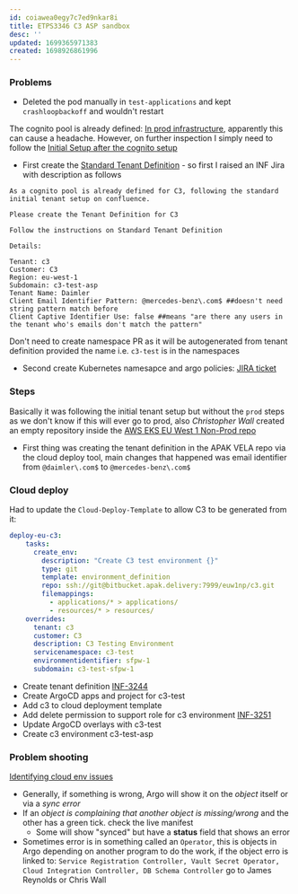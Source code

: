 ```yaml
---
id: coiawea0egy7c7ed9nkar8i
title: ETPS3346 C3 ASP sandbox
desc: ''
updated: 1699365971383
created: 1698926861996
---
```

### Problems
- Deleted the pod manually in `test-applications` and kept `crashloopbackoff` and wouldn't restart

The cognito pool is already defined:
[In prod infrastructure](https://bitbucket.apak.delivery/projects/IN/repos/prod-infrastructure-tf/browse/main.tf#531-539), apparently this can cause a headache. However, on further inspection I simply need to follow the [Initial Setup after the cognito setup](https://confluence.apak.com/live/display/WIKI/Initial+Tenant+Setup)
- First create the [Standard Tenant Definition](https://confluence.apak.com/live/display/WIKI/Standard+Tenant+Definition) - so first I raised an INF Jira with description as follows
```
As a cognito pool is already defined for C3, following the standard initial tenant setup on confluence.

Please create the Tenant Definition for C3

Follow the instructions on Standard Tenant Definition

Details:

Tenant: c3
Customer: C3
Region: eu-west-1
Subdomain: c3-test-asp
Tenant Name: Daimler
Client Email Identifier Pattern: @mercedes-benz\.com$ ##doesn't need string pattern match before
Client Captive Identifier Use: false ##means "are there any users in the tenant who's emails don't match the pattern"
```
Don't need to create namespace PR as it will be autogenerated from tenant definition provided the name i.e. `c3-test` is in the namespaces

- Second create Kubernetes namesapce and argo policies: [JIRA ticket](https://jira.apak.com/browse/INF-3245)

### Steps
Basically it was following the initial tenant setup but without the `prod` steps as we don't know if this will ever go to prod, also *Christopher Wall* created an empty repository inside the [AWS EKS EU West 1 Non-Prod repo](https://bitbucket.apak.delivery/projects/EUW1NP)

- First thing was creating the tenant definition in the APAK VELA repo via the cloud deploy tool, main changes that happened was email identifier from `@daimler\.com$` to `@mercedes-benz\.com$`

### Cloud deploy
Had to update the `Cloud-Deploy-Template` to allow C3 to be generated from it:
```yaml
deploy-eu-c3:
    tasks:
      create_env:
        description: "Create C3 test environment {}"
        type: git
        template: environment_definition
        repo: ssh://git@bitbucket.apak.delivery:7999/euw1np/c3.git
        filemappings:
          - applications/* > applications/
          - resources/* > resources/
    overrides:
      tenant: c3
      customer: C3
      description: C3 Testing Environment
      servicenamespace: c3-test
      environmentidentifier: sfpw-1
      subdomain: c3-test-sfpw-1
```

- Create tenant definition [INF-3244](https://jira.apak.com/browse/INF-3244)
- Create ArgoCD apps and project for c3-test
- Add c3 to cloud deployment template
- Add delete permission to support role for c3 environment [INF-3251](https://jira.apak.com/browse/INF-3251)
- Update ArgoCD overlays with c3-test
- Create c3 environment c3-test-asp


### Problem shooting
[Identifying cloud env issues](https://confluence.apak.com/live/display/WIKI/Identifying+Cloud+Environment+deployment+issues)

- Generally, if something is wrong, Argo will show it on the *object* itself or via a *sync error*
- If an *object is complaining that another object is missing/wrong* and the other has a green tick. check the live manifest
  - Some will show "synced" but have a **status** field that shows an error
- Sometimes error is in something called an `Operator`, this is objects in Argo depending on another program to do the work, if the object erro is linked to: `Service Registration Controller, Vault Secret Operator, Cloud Integration Controller, DB Schema Controller` go to James Reynolds or Chris Wall